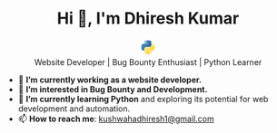 <h1 align="center">Hi 👋, I'm Dhiresh Kumar</h1>

<p align="center">
    <img src="https://raw.githubusercontent.com/devicons/devicon/master/icons/python/python-original.svg" alt="python" width="30" height="30"/> <br/>
    Website Developer | Bug Bounty Enthusiast | Python Learner
</p>

- 👋 **I’m currently working as a website developer.**
- 👀 **I’m interested in Bug Bounty and Development.**
- 🌱 **I’m currently learning Python** and exploring its potential for web development and automation.
- 📫 **How to reach me**: [kushwahadhiresh1@gmail.com](mailto:kushwahadhiresh1@gmail.com)

<!---
This is a ✨ special ✨ repository because its `README.md` (this file) appears on your GitHub profile.
You can click the Preview link to take a look at your changes.
--->
